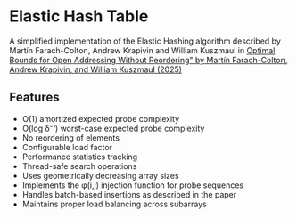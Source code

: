 # Elastic Hash Table

A simplified implementation of the Elastic Hashing algorithm described by Martín Farach-Colton, Andrew Krapivin and William Kuszmaul in [Optimal Bounds for Open Addressing Without Reordering" by Martín Farach-Colton, Andrew Krapivin, and William Kuszmaul (2025)](https://arxiv.org/pdf/2501.02305)

## Features

- O(1) amortized expected probe complexity
- O(log δ⁻¹) worst-case expected probe complexity
- No reordering of elements
- Configurable load factor
- Performance statistics tracking
- Thread-safe search operations
- Uses geometrically decreasing array sizes
- Implements the φ(i,j) injection function for probe sequences
- Handles batch-based insertions as described in the paper
- Maintains proper load balancing across subarrays

